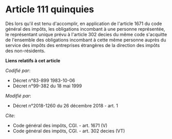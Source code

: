 # Article 111 quinquies

Dès lors qu'il est tenu d'accomplir, en application de l'article 1671 du code général des impôts, les obligations incombant à
une personne représentée, le représentant unique prévu à l'article 302 decies du même code s'acquitte de l'ensemble des
obligations incombant à cette même personne auprès du service des impôts des entreprises étrangères de la direction des
impôts des non-résidents.

**Liens relatifs à cet article**

_Codifié par_:

  - Décret n°83-899 1983-10-06
  - Décret n°99-382 du 18 mai 1999

_Modifié par_:

  - Décret n°2018-1260 du 26 décembre 2018 - art. 1

_Cite_:

  - Code général des impôts, CGI. - art. 1671 (V)
  - Code général des impôts, CGI. - art. 302 decies (VT)
